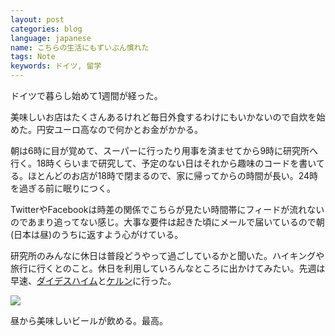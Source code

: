 ```yaml
---
layout: post
categories: blog
language: japanese
name: こちらの生活にもずいぶん慣れた
tags: Note
keywords: ドイツ, 留学
---
```

ドイツで暮らし始めて1週間が経った。

美味しいお店はたくさんあるけれど毎日外食するわけにもいかないので自炊を始めた。円安ユーロ高なので何かとお金がかかる。

朝は6時に目が覚めて、スーパーに行ったり用事を済ませてから9時に研究所へ行く。18時くらいまで研究して、予定のない日はそれから趣味のコードを書いてる。ほとんどのお店が18時で閉まるので、家に帰ってからの時間が長い。24時を過ぎる前に眠りにつく。

TwitterやFacebookは時差の関係でこちらが見たい時間帯にフィードが流れないのであまり追ってない感じ。大事な要件は起きた頃にメールで届いているので朝(日本は昼)のうちに返すよう心がけている。

研究所のみんなに休日は普段どうやって過ごしているかと聞いた。ハイキングや旅行に行くとのこと。休日を利用していろんなところに出かけてみたい。先週は早速、[ダイデスハイム](/blog/deidesheim/)と[ケルン](/blog/cologne/)に行った。

<img src="https://dl.dropboxusercontent.com/u/12208857/img/2013-10-07%2012.39.22-2.jpg" class="image-on-frame-medium image-fade">

昼から美味しいビールが飲める。最高。
